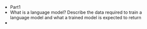 - Part1
- What is a language model? 
  Describe the data required to train a language model
  and what a trained model is expected to return
-